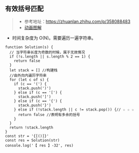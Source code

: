 ## 有效括号匹配

> - 参考地址：https://zhuanlan.zhihu.com/p/358088483
> - [动画图解](https://www.zhihu.com/zvideo/1355905807280689152)

- 时间复杂度为 O(N)。需要遍历一遍字符串。

```js{3,15}
function Solution(s) {
  // 当字符串长度为奇数的时候，属于无效情况
  if (!s.length || s.length % 2 == 1) {
    return false
  }
  let stack = [] //构建栈
  //由外向内遍历字符串
  for (let c of s) {
    if (c == '(') {
      stack.push(')')
    } else if (c == '[') {
      stack.push(']')
    } else if (c == '{') {
      stack.push('}')
    } else if (!stack.length || c != stack.pop()) {// ☆ ☆ ☆
      return false //表明有多余的括号
    }
  }
  return !stack.length
}
const str = '{[()]}'
const res = Solution(str)
console.log('【 res 】-32', res)
```
